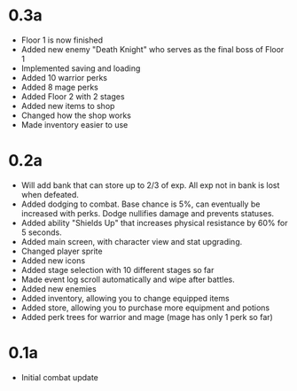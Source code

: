 # 0.3a
- Floor 1 is now finished
- Added new enemy "Death Knight" who serves as the final boss of Floor 1
- Implemented saving and loading
- Added 10 warrior perks
- Added 8 mage perks
- Added Floor 2 with 2 stages
- Added new items to shop
- Changed how the shop works
- Made inventory easier to use
# 0.2a
- Will add bank that can store up to 2/3 of exp. All exp not in bank is lost when defeated.
- Added dodging to combat. Base chance is 5%, can eventually be increased with perks. Dodge nullifies damage and prevents statuses.
- Added ability "Shields Up" that increases physical resistance by 60% for 5 seconds.
- Added main screen, with character view and stat upgrading.
- Changed player sprite
- Added new icons
- Added stage selection with 10 different stages so far
- Made event log scroll automatically and wipe after battles.
- Added new enemies
- Added inventory, allowing you to change equipped items
- Added store, allowing you to purchase more equipment and potions
- Added perk trees for warrior and mage (mage has only 1 perk so far)
# 0.1a
- Initial combat update